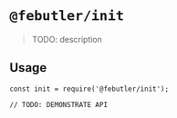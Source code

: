 # `@febutler/init`

> TODO: description

## Usage

```
const init = require('@febutler/init');

// TODO: DEMONSTRATE API
```
